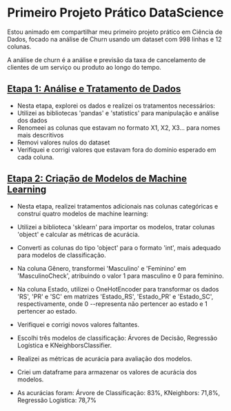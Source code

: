 # Primeiro Projeto Prático DataScience
Estou animado em compartilhar meu primeiro projeto prático em Ciência de Dados, focado na análise de Churn usando um dataset com 998 linhas e 12 colunas.

A análise de churn é a análise e previsão da taxa de cancelamento de clientes de um serviço ou produto ao longo do tempo. 

## [Etapa 1: Análise e Tratamento de Dados](https://github.com/waltercrastobr/Primeiro-Projeto-DataScience/blob/main/analise-tratamento-dados.ipynb)

-  Nesta etapa, explorei os dados e realizei os tratamentos necessários:
  - Utilizei as bibliotecas 'pandas' e 'statistics' para manipulação e análise dos dados
  - Renomeei as colunas que estavam no formato X1, X2, X3... para nomes mais descritivos
  - Removi valores nulos do dataset
  - Verifiquei e corrigi valores que estavam fora do domínio esperado em cada coluna.

## [Etapa 2: Criação de Modelos de Machine Learning](https://github.com/waltercrastobr/Primeiro-Projeto-DataScience/blob/main/modelos_machinelearning-Copy1.ipynb)

-  Nesta etapa, realizei tratamentos adicionais nas colunas categóricas e construí quatro modelos de machine learning:

  - Utilizei a biblioteca 'sklearn' para importar os modelos, tratar colunas 'object' e calcular as métricas de acurácia.
  - Converti as colunas do tipo 'object' para o formato 'int', mais adequado para modelos de classificação.
  - Na coluna Gênero, transformei 'Masculino' e 'Feminino' em 'MasculinoCheck', atribuindo o valor 1 para masculino e 0 para feminino.
  - Na coluna Estado, utilizei o OneHotEncoder para transformar os dados 'RS', 'PR' e 'SC' em matrizes 'Estado_RS', 'Estado_PR' e 'Estado_SC', respectivamente, onde 0 --representa não pertencer ao estado e 1 pertencer ao estado.
  - Verifiquei e corrigi novos valores faltantes.
  - Escolhi três modelos de classificação: Árvores de Decisão, Regressão Logística e KNeighborsClassifier.
  - Realizei as métricas de acurácia para avaliação dos modelos.
  - Criei um dataframe para armazenar os valores de acurácia dos modelos.
  - As acurácias foram: Árvore de Classificação: 83%,  KNeighbors: 71,8%, Regressão Logística: 78,7%
    



